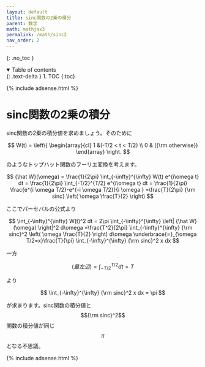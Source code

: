 ```yaml
---
layout: default
title: sinc関数の2乗の積分
parent: 数学
math: mathjax3
permalink: /math/sinc2
nav_order: 2
---
```


{: .no_toc }

<details open markdown="block">
  <summary>
    Table of contents
  </summary>
  {: .text-delta }
1. TOC
{:toc}
</details>

{% include adsense.html %}

# sinc関数の2乗の積分

sinc関数の2乗の積分値を求めましょう。そのために

$$
W(t) = \left\{
\begin{array}{cl}
1 &(-T/2 < t < T/2) \\
0 & ({\rm otherwise})
\end{array} \right.
$$

のようなトップハット関数のフーリエ変換を考えます。

$$
{\hat W}(\omega)
= \frac{1}{2\pi} \int_{-\infty}^{\infty} W(t) e^{i\omega t} dt 
= \frac{1}{2\pi} \int_{-T/2}^{T/2} e^{i\omega t} dt 
= \frac{1}{2\pi} \frac{e^{i \omega T/2}-e^{-i \omega T/2}}{i \omega }
=\frac{T}{2\pi} {\rm sinc} \left( \omega \frac{T}{2} \right)
$$

ここでパーセバルの公式より

$$
\int_{-\infty}^{\infty} W(t)^2 dt 
= 2\pi \int_{-\infty}^{\infty} \left| {\hat W} (\omega) \right|^2 d\omega 
=\frac{T^2}{2\pi} \int_{-\infty}^{\infty} {\rm sinc}^2 \left( \omega \frac{T}{2} \right) d\omega
\underbrace{=}_{\omega T/2=x}\frac{T}{\pi} \int_{-\infty}^{\infty} {\rm sinc}^2 x dx 
$$

一方

$$
(最左辺)
=\int_{-T/2}^{T/2} dt
=T 
$$

より

$$
\int_{-\infty}^{\infty} {\rm sinc}^2 x dx 
= \pi 
$$

が求まります。sinc関数の積分値と$${\rm sinc}^2$$関数の積分値が同じ$$\pi$$となる不思議。

{% include adsense.html %}
